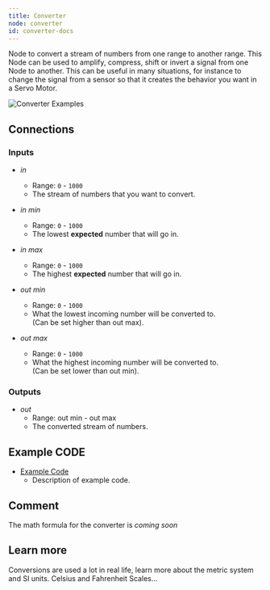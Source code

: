 ```yaml
---
title: Converter
node: converter
id: converter-docs
---
```


Node to convert a stream of numbers from one range to another range. This Node can be used to amplify, compress, shift or invert a signal from one Node to another. This can be useful in many situations, for instance to change the signal from a sensor so that it creates the behavior you want in a Servo Motor.

![Converter Examples]

## Connections

<div class="node-input-list" markdown="block">

### Inputs
- *in*
	- Range: `0` - `1000`
	- The stream of numbers that you want to convert.

- *in min*
	- Range: `0` - `1000`
	- The lowest **expected** number that will go in.

- *in max*
	- Range: `0` - `1000`
	- The highest **expected** number that will go in.

- *out min*
	- Range: `0` - `1000`
	- What the lowest incoming number will be converted to.<br> (Can be set higher than <span class='node-input'>out max</span>).

- *out max*
	- Range: `0` - `1000`
	- What the highest incoming number will be converted to.<br> (Can be set lower than <span class='node-input'>out min</span>).

</div>


<div class="node-output-list" markdown="block">

### Outputs

- *out*
	- Range: <span class='node-input'>out min</span> - <span class='node-input'>out max</span>
	- The converted stream of numbers.
</div>

## Example CODE

<div class="node-example-programs" markdown="block">

- [Example Code](http://code.quirkbot.com/program/XXXXXXXXXXXXXXXX "Go to Quirkbot CODE")
	- Description of example code.

</div>

## Comment
The math formula for the converter is *coming soon*

## Learn more
Conversions are used a lot in real life, learn more about the metric system and SI units. Celsius and Fahrenheit Scales...


[Converter Examples]: {{r_base_url}}/content-assets/documentation/nodes-examples/converter_examples.png

